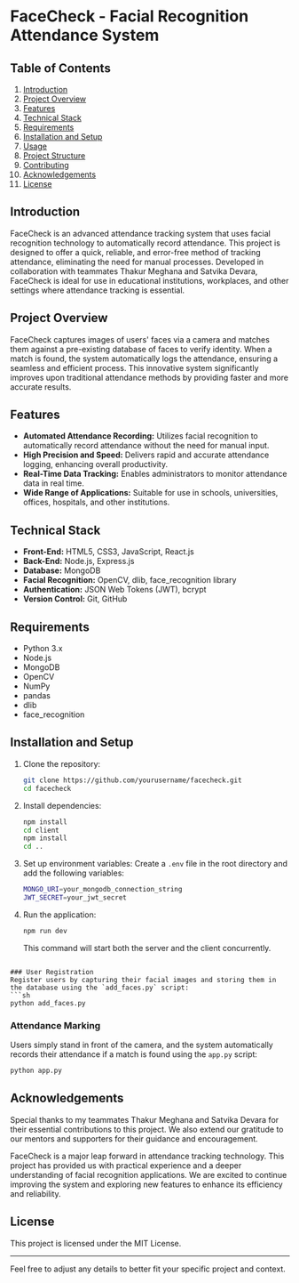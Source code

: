 # FaceCheck - Facial Recognition Attendance System

## Table of Contents
1. [Introduction](#introduction)
2. [Project Overview](#project-overview)
3. [Features](#features)
4. [Technical Stack](#technical-stack)
5. [Requirements](#requirements)
6. [Installation and Setup](#installation-and-setup)
7. [Usage](#usage)
8. [Project Structure](#project-structure)
9. [Contributing](#contributing)
10. [Acknowledgements](#acknowledgements)
11. [License](#license)

## Introduction
FaceCheck is an advanced attendance tracking system that uses facial recognition technology to automatically record attendance. This project is designed to offer a quick, reliable, and error-free method of tracking attendance, eliminating the need for manual processes. Developed in collaboration with teammates Thakur Meghana and Satvika Devara, FaceCheck is ideal for use in educational institutions, workplaces, and other settings where attendance tracking is essential.

## Project Overview
FaceCheck captures images of users' faces via a camera and matches them against a pre-existing database of faces to verify identity. When a match is found, the system automatically logs the attendance, ensuring a seamless and efficient process. This innovative system significantly improves upon traditional attendance methods by providing faster and more accurate results.

## Features
- **Automated Attendance Recording:** Utilizes facial recognition to automatically record attendance without the need for manual input.
- **High Precision and Speed:** Delivers rapid and accurate attendance logging, enhancing overall productivity.
- **Real-Time Data Tracking:** Enables administrators to monitor attendance data in real time.
- **Wide Range of Applications:** Suitable for use in schools, universities, offices, hospitals, and other institutions.

## Technical Stack
- **Front-End:** HTML5, CSS3, JavaScript, React.js
- **Back-End:** Node.js, Express.js
- **Database:** MongoDB
- **Facial Recognition:** OpenCV, dlib, face_recognition library
- **Authentication:** JSON Web Tokens (JWT), bcrypt
- **Version Control:** Git, GitHub

## Requirements
- Python 3.x
- Node.js
- MongoDB
- OpenCV
- NumPy
- pandas
- dlib
- face_recognition

## Installation and Setup
1. Clone the repository:
    ```sh
    git clone https://github.com/yourusername/facecheck.git
    cd facecheck
    ```
2. Install dependencies:
    ```sh
    npm install
    cd client
    npm install
    cd ..
    ```
3. Set up environment variables: Create a `.env` file in the root directory and add the following variables:
    ```sh
    MONGO_URI=your_mongodb_connection_string
    JWT_SECRET=your_jwt_secret
    ```
4. Run the application:
    ```sh
    npm run dev
    ```
    This command will start both the server and the client concurrently.

```

### User Registration
Register users by capturing their facial images and storing them in the database using the `add_faces.py` script:
```sh
python add_faces.py
```

### Attendance Marking
Users simply stand in front of the camera, and the system automatically records their attendance if a match is found using the `app.py` script:
```sh
python app.py
```

## Acknowledgements
Special thanks to my teammates Thakur Meghana and Satvika Devara for their essential contributions to this project. We also extend our gratitude to our mentors and supporters for their guidance and encouragement.

FaceCheck is a major leap forward in attendance tracking technology. This project has provided us with practical experience and a deeper understanding of facial recognition applications. We are excited to continue improving the system and exploring new features to enhance its efficiency and reliability.

## License
This project is licensed under the MIT License.

---

Feel free to adjust any details to better fit your specific project and context.
